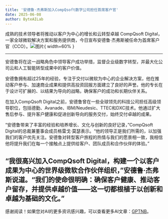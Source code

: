 ```yaml
---
title: '安德鲁·杰弗斯加入CompQsoft数字公司担任首席客户官'
date: 2025-06-08
author: ByteAILab
---
```


成熟的技术领导者将推动以客户为中心的增长和云转型卓越
CompQsoft Digital，一家全球微软解决方案和服务提供商，今日宣布安德鲁·杰弗斯被任命为首席客户官（CCO）。![图片](https://ai-techpark.com/wp-content/uploads/Andrew-Jeffers-Join.jpg){ width=60% }

---
安德鲁将在这一战略角色中领导客户成功举措，监督企业级数字转型，并最大化公司云和人工智能转型成果中的客户价值。

安德鲁拥有超过25年的经验，专注于交付以微软为中心的企业解决方案，他在推动客户参与、加速商业成果和提供高投资回报方面建立了良好的声誉。他的专长在于设计可扩展的、以结果为导向的战略，确保客户的成功和长期伙伴关系。

在加入CompQsoft Digital之前，安德鲁曾在一些全球领先的科技公司担任高级领导职位，包括德勤、Avanade、IBM/Neudesic、TTEC和DXC技术。他通过扩大售后参与、提升客户健康和促进创新导向的服务交付，始终交付卓越的成果。

“安德鲁带来了丰富的经验和培养增长、文化与创新的良好记录，”CompQsoft Digital的总裁兼董事会成员格雷戈·莫瑟表示。“他的领导正是我们所需的，以加强我们的客户优先关注。安德鲁对转型客户旅程的热情与我们的愿景相一致，我相信他将提升我们在每一个接触点上提供给客户、团队成员和合作伙伴的体验。”

“我很高兴加入CompQsoft Digital，构建一个以客户成果为中心的世界级微软合作伙伴组织，”安德鲁·杰弗斯说道。“我们的使命很明确：确保客户健康、推动客户留存，并提供卓越价值——这一切都根植于以创新和卓越为基础的文化。”
---
感谢阅读！如果您对AI的更多资讯感兴趣，可以查看更多AI文章：[GPTNB](https://gptnb.com)。